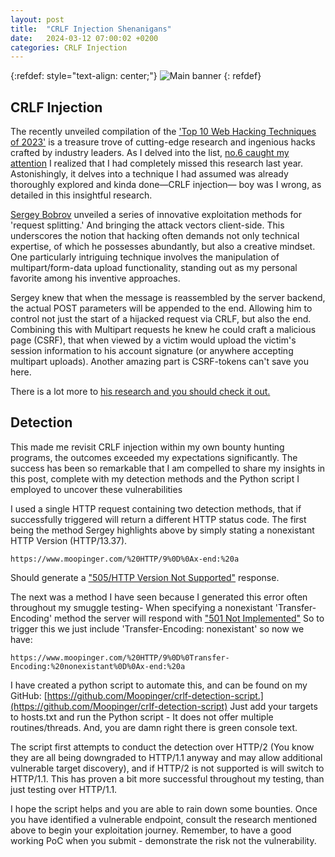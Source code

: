 ```yaml
---
layout: post
title:  "CRLF Injection Shenanigans"
date:   2024-03-12 07:00:02 +0200
categories: CRLF Injection
---
```


{:refdef: style="text-align: center;"}
![Main banner](/blog/assets/crlfbanner.png)
{: refdef}

## CRLF Injection

The recently unveiled compilation of the ['Top 10 Web Hacking Techniques of 2023'](https://portswigger.net/research/top-10-web-hacking-techniques-of-2023) is a treasure trove of cutting-edge research and ingenious hacks crafted by industry leaders. As I delved into the list, [no.6 caught my attention](https://offzone.moscow/upload/iblock/11a/sagouc86idiapdb8f29w41yaupqv6fwv.pdf) I realized that I had completely missed this research last year. Astonishingly, it delves into a technique I had assumed was already thoroughly explored and kinda done—CRLF injection— boy was I wrong, as detailed in this insightful research.

[Sergey Bobrov](https://twitter.com/black2fan?lang=en) unveiled a series of innovative exploitation methods for 'request splitting.' And bringing the attack vectors client-side. This underscores the notion that hacking often demands not only technical expertise, of which he possesses abundantly, but also a creative mindset. One particularly intriguing technique involves the manipulation of multipart/form-data upload functionality, standing out as my personal favorite among his inventive approaches.

Sergey knew that when the message is reassembled by the server backend, the actual POST parameters will be appended to the end. Allowing him to control not just the start of a hijacked request via CRLF, but also the end. Combining this with Multipart requests he knew he could craft a malicious page (CSRF), that when viewed by a victim would upload the victim's session information to his account signature (or anywhere accepting multipart uploads). Another amazing part is CSRF-tokens can't save you here.

There is a lot more to [his research and you should check it out.](https://offzone.moscow/upload/iblock/11a/sagouc86idiapdb8f29w41yaupqv6fwv.pdf)

## Detection

This made me revisit CRLF injection within my own bounty hunting programs, the outcomes exceeded my expectations significantly. The success has been so remarkable that I am compelled to share my insights in this post, complete with my detection methods and the Python script I employed to uncover these vulnerabilities

I used a single HTTP request containing two detection methods, that if successfully triggered will return a different HTTP status code. The first being the method Sergey highlights above by simply stating a nonexistant HTTP Version (HTTP/13.37).

`https://www.moopinger.com/%20HTTP/9%0D%0Ax-end:%20a`

Should generate a ["505/HTTP Version Not Supported"](https://developer.mozilla.org/en-US/docs/Web/HTTP/Status/505) response.

The next was a method I have seen because I generated this error often throughout my smuggle testing- When specifying a nonexistant 'Transfer-Encoding' method the server will respond with ["501 Not Implemented"](https://developer.mozilla.org/en-US/docs/Web/HTTP/Status/501) So to trigger this we just include 'Transfer-Encoding: nonexistant' so now we have:

`https://www.moopinger.com/%20HTTP/9%0D%0Transfer-Encoding:%20nonexistant%0D%0Ax-end:%20a`

I have created a python script to automate this, and can be found on my GitHub: [https://github.com/Moopinger/crlf-detection-script.](https://github.com/Moopinger/crlf-detection-script) Just add your targets to hosts.txt and run the Python script - It does not offer multiple routines/threads. And, you are damn right there is green console text.

The script first attempts to conduct the detection over HTTP/2 (You know they are all being downgraded to HTTP/1.1 anyway and may allow additional vulnerable target discovery), and if HTTP/2 is not supported is will switch to HTTP/1.1. This has proven a bit more successful throughout my testing, than just testing over HTTP/1.1.

I hope the script helps and you are able to rain down some bounties. Once you have identified a vulnerable endpoint, consult the research mentioned above to begin your exploitation journey. Remember, to have a good working PoC when you submit - demonstrate the risk not the vulnerability. 

